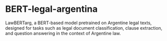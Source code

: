 # BERT-legal-argentina
LawBERTarg, a BERT-based model pretrained on Argentine legal texts, designed for tasks such as legal document classification, clause extraction, and question answering in the context of Argentine law.
